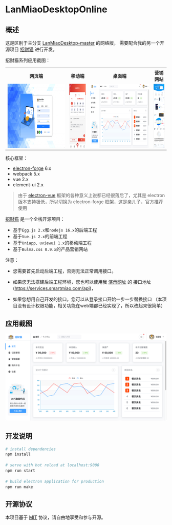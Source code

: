 # LanMiaoDesktopOnline

## 概述

这是区别于主分支 [LanMiaoDesktop-master](https://github.com/hilanmiao/LanMiaoDesktop) 的网络版，
需要配合我的另一个开源项目 [招财猫](https://github.com/hilanmiao/smart-miao) 进行开发。

招财猫系列应用截图：
<table>
 <tr>
    <th>网页端</th>
    <th>移动端</th>
    <th>桌面端</th>
    <th>营销网站</th>
 </tr>
  <tr>
    <td valign="top">
        <img src="screenshot-frontend.png" height="200" />
    </td>
    <td valign="top">
        <img src="screenshot-app.png" height="200" />
    </td>
    <td valign="top">
        <img src="screenshot-desktop.png" height="200" />
    </td>
    <td valign="top">
        <img src="screenshot-web.png" height="200" />
    </td>
  </tr>
</table>

核心框架：
- [electron-forge](https://github.com/electron-userland/electron-forge) 6.x
- webpack 5.x
- vue 2.x
- element-ui 2.x

> 由于 [electron-vue](https://github.com/SimulatedGREG/electron-vue) 框架的各种意义上说都已经很落后了，尤其是 electron 版本支持极低，所以切换为 electron-forge 框架，这是亲儿子，官方推荐使用 

[招财猫](https://github.com/hilanmiao/smart-miao) 是一个全栈开源项目：

- 基于`Egg.js 2.x`和`nodejs 16.x`的后端工程
- 基于`Vue.js 2.x`的前端工程
- 基于`Uniapp、uviewui 1.x`的移动端工程
- 基于`Bulma.css 0.9.x`的产品营销网站

注意：
- 您需要首先启动后端工程，否则无法正常调用接口。

- 如果您无法搭建后端工程环境，您也可以使用我 [演示网址](https://demo.smartmiao.com/) 的 接口地址(https://services.smartmiao.com/api)，

- 如果您想用自己开发的接口，您可以从登录接口开始一步一步替换接口 （本项目没有设计权限功能，相关功能在web端都已经实现了，所以改起来很简单）

## 应用截图

![首页](screenshot-home.png)

## 开发说明

``` bash
# install dependencies
npm install

# serve with hot reload at localhost:9000
npm run start

# build electron application for production
npm run make

```

## 开源协议

本项目基于 [MIT](http://opensource.org/licenses/MIT) 协议，请自由地享受和参与开源。


[//]: # (## 个人著作权)

[//]: # ()
[//]: # (本软件已经在 [中国版权保护中心]&#40;https://www.ccopyright.com.cn/&#41; 申请了著作权，请不要直接拿发行版软件包进行商业行为，也请注意开发时尽量把)

[//]: # (我的个人信息替换为你的。)
